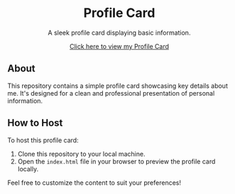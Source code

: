 <h1 align="center">Profile Card</h1>

<p align="center">A sleek profile card displaying basic information.</p>

<p align="center">
  <a href="./index.html">Click here to view my Profile Card</a>
</p>

## About
This repository contains a simple profile card showcasing key details about me. It's designed for a clean and professional presentation of personal information.

## How to Host
To host this profile card:
1. Clone this repository to your local machine.
2. Open the `index.html` file in your browser to preview the profile card locally.

Feel free to customize the content to suit your preferences!

